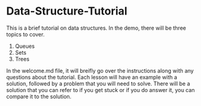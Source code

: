# Data-Structure-Tutorial

This is a brief tutorial on data structures. In the demo, there will be three topics to cover.

1. Queues
2. Sets
3. Trees

In the welcome.md file, it will breifly go over the instructions along with any questions about the tutorial. Each lesson will have an example with a solution, followed by a problem that you will need to solve. There will be a solution that you can refer to if you get stuck or if you do answer it, you can compare it to the solution.
